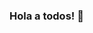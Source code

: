 ### Hola a todos! 👋

<!--
**listapendientes/listapendientes** es una ✨ asombrosa ✨ lista de pendientes en la cual podrás poner distintas cosas que tienes por hacer.

Algunas ideas que puedes poner:

- 🔭 Cosas por hacer
- 🌱 Tareas domésticas
- 👯 Tareas escolares
- 🤔 Lista de deseos
-->
